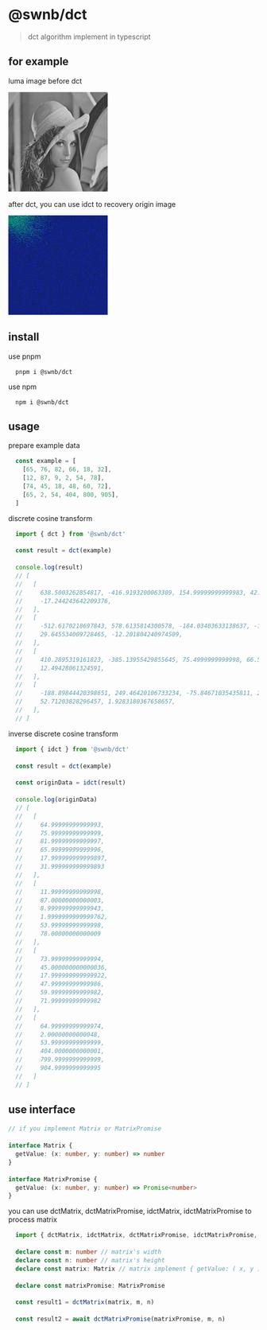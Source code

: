 # @swnb/dct

> dct algorithm implement in typescript

## for example

luma image before dct

![luma](./assets/luma.jpeg)

after dct, you can use idct to recovery origin image

![dct](./assets/dct.jpeg)



## install

use pnpm

```shell
  pnpm i @swnb/dct
```

use npm

```shell
  npm i @swnb/dct
```

## usage

prepare example data

```typescript
  const example = [
    [65, 76, 82, 66, 18, 32],
    [12, 87, 9, 2, 54, 78],
    [74, 45, 18, 48, 60, 72],
    [65, 2, 54, 404, 800, 905],
  ]
```

discrete cosine transform

```typescript
  import { dct } from '@swnb/dct'

  const result = dct(example)

  console.log(result) 
  // [
  //   [
  //     638.5003262854817, -416.9193200063309, 154.99999999999983, 42.4578222082416, -43.01259505462728,
  //     -17.244243642209376,
  //   ],
  //   [
  //     -512.6170218697843, 578.6135814300578, -184.03403633138637, -109.98075816639899,
  //     29.645534009728465, -12.201804240974509,
  //   ],
  //   [
  //     410.2895319161823, -385.13955429855645, 75.4999999999998, 66.54447134560958, 8.660254037844224,
  //     12.49428061324591,
  //   ],
  //   [
  //     -188.89844420398651, 249.46420106733234, -75.84671035435811, 2.2508146252807193,
  //     52.71203828296457, 1.9283180367658657,
  //   ],
  // ]
```

inverse discrete cosine transform

```typescript
  import { idct } from '@swnb/dct'

  const result = dct(example)

  const originData = idct(result)

  console.log(originData)
  // [
  //   [
  //     64.99999999999993,
  //     75.99999999999999,
  //     81.99999999999997,
  //     65.99999999999996,
  //     17.999999999999897,
  //     31.999999999999893
  //   ],
  //   [
  //     11.99999999999998,
  //     87.00000000000003,
  //     8.999999999999943,
  //     1.9999999999999762,
  //     53.99999999999998,
  //     78.00000000000009
  //   ],
  //   [
  //     73.99999999999994,
  //     45.000000000000036,
  //     17.999999999999922,
  //     47.99999999999986,
  //     59.99999999999982,
  //     71.99999999999982
  //   ],
  //   [
  //     64.99999999999974,
  //     2.00000000000048,
  //     53.99999999999999,
  //     404.0000000000001,
  //     799.9999999999999,
  //     904.9999999999995
  //   ]
  // ]
```

## use interface

```typescript
// if you implement Matrix or MatrixPromise

interface Matrix {
  getValue: (x: number, y: number) => number
}

interface MatrixPromise {
  getValue: (x: number, y: number) => Promise<number>
}

```

you can use dctMatrix, dctMatrixPromise, idctMatrix, idctMatrixPromise to process matrix

```typescript
  import { dctMatrix, idctMatrix, dctMatrixPromise, idctMatrixPromise, Matrix, MatrixPromise } from '@swnb/dct'

  declare const m: number // matrix's width
  declare const n: number // matrix's height
  declare const matrix: Matrix // matrix implement { getValue: ( x, y ) => number }  0 <= x < m , 0 <= y < n

  declare const matrixPromise: MatrixPromise

  const result1 = dctMatrix(matrix, m, n)

  const result2 = await dctMatrixPromise(matrixPromise, m, n)
```

